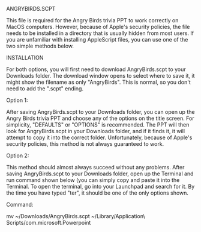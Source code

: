 ANGRYBIRDS.SCPT

This file is required for the Angry Birds trivia PPT to work correctly on MacOS computers. However, because of Apple's security policies, the file needs to be installed in a directory that is usually hidden from most users. If you are unfamiliar with installing AppleScript files, you can use one of the two simple methods below.

INSTALLATION

For both options, you will first need to download AngryBirds.scpt to your Downloads folder. The download window opens to select where to save it, it might show the filename as only "AngryBirds". This is normal, so you don't need to add the ".scpt" ending.

Option 1:

  After saving AngryBirds.scpt to your Downloads folder, you can open up the Angry Birds trivia PPT and choose any of the options on the title screen. For simplicity, "DEFAULTS" or "OPTIONS" is recommended. The PPT will then look for AngryBirds.scpt in your Downloads folder, and if it finds it, it will attempt to copy it into the correct folder. Unfortunately, because of Apple's security policies, this method is not always guaranteed to work.

Option 2:

  This method should almost always succeed without any problems. After saving AngryBirds.scpt to your Downloads folder, open up the Terminal and run command shown below (you can simply copy and paste it into the Terminal. To open the terminal, go into your Launchpad and search for it. By the time you have typed "ter", it should be one of the only options shown.

Command:

mv ~/Downloads/AngryBirds.scpt ~/Library/Application\ Scripts/com.microsoft.Powerpoint
